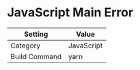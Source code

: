 # JavaScript Main Error

| Setting       | Value      |
| ------------- | ---------- |
| Category      | JavaScript |
| Build Command | yarn       |
